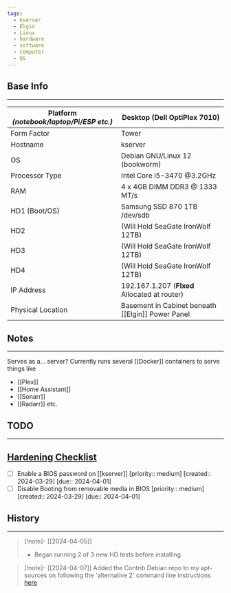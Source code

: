 ```yaml
---
tags:
  - kserver
  - Elgin
  - Linux
  - hardware
  - software
  - computer
  - OS
---
```


## Base Info
---

| Platform _(notebook/laptop/Pi/ESP etc.)_ | Desktop (Dell OptiPlex 7010)                      |
| ---------------------------------------- | ------------------------------------------------- |
| Form Factor                              | Tower                                             |
| Hostname                                 | kserver                                           |
| OS                                       | Debian GNU/Linux 12 (bookworm)                    |
| Processor Type                           | Intel Core i5-3470 @3.2GHz                        |
| RAM                                      | 4 x 4GB DIMM DDR3 @ 1333 MT/s                     |
| HD1 (Boot/OS)                            | Samsung SSD 870 1TB<br>/dev/sdb                   |
| HD2                                      | (Will Hold SeaGate IronWolf 12TB)                 |
| HD3                                      | (Will Hold SeaGate IronWolf 12TB)                 |
| HD4                                      | (Will Hold SeaGate IronWolf 12TB)                 |
| IP Address                               | 192.167.1.207 (**FIxed** Allocated at router)     |
| Physical Location                        | Basement in Cabinet beneath [[Elgin]] Power Panel |

## Notes
---
Serves as a... server?
Currently runs several [[Docker]] containers to serve things like
- [[Plex]]
- [[Home Assistant]]
- [[Sonarr]]
- [[Radarr]]
etc.



## TODO
---
## [Hardening Checklist](https://www.pluralsight.com/blog/it-ops/linux-hardening-secure-server-checklist)
- [ ] Enable a BIOS password on [[kserver]] [priority:: medium]  [created:: 2024-03-29]  [due:: 2024-04-01]
- [ ] Disable Booting from removable media in BIOS  [priority:: medium]  [created:: 2024-03-29]  [due:: 2024-04-01]

## History
---
>[!note]- [[2024-04-05]]
>- Began running 2 of 3 new HD tests before installing

>[!note]- [[2024-04-07]]
>Added the Contrib Debian repo to my apt-sources on following the 'alternative 2' command line instructions [here](https://www.linuxcapable.com/how-to-enable-contrib-and-non-free-repos-on-debian-linux/)
>